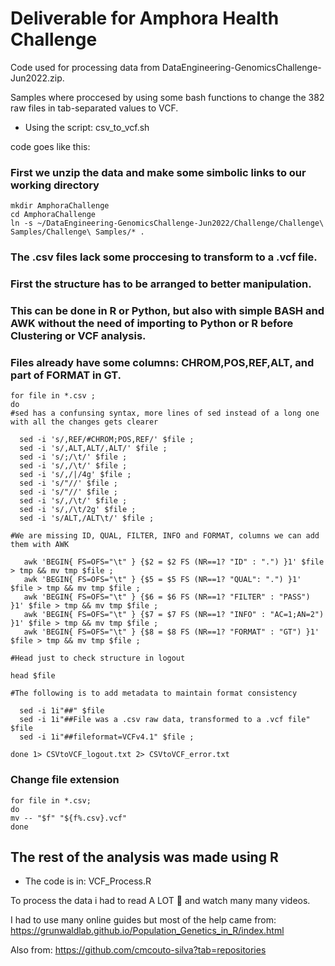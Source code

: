  # Deliverable for Amphora Health Challenge
 Code used for processing data from DataEngineering-GenomicsChallenge-Jun2022.zip.
 
 Samples where proccesed by using some bash functions to change the 382  raw files in tab-separated values to VCF.
 - Using the script: csv_to_vcf.sh
 
 code goes like this:
   
   ### First we unzip the data and make some simbolic links to our working directory

    mkdir AmphoraChallenge
    cd AmphoraChallenge
    ln -s ~/DataEngineering-GenomicsChallenge-Jun2022/Challenge/Challenge\ Samples/Challenge\ Samples/* .
   ### The .csv files lack some proccesing to transform to a .vcf file.	
   ### First the structure has to be arranged to better manipulation.
   ### This can be done in R or Python, but also with simple BASH and AWK without the need of importing to Python or R before Clustering or VCF analysis.
   ### Files already have some columns: CHROM,POS,REF,ALT, and part of FORMAT in GT.
   
    for file in *.csv ;
    do 	
    #sed has a confunsing syntax, more lines of sed instead of a long one with all the changes gets clearer 
    
	  sed -i 's/,REF/#CHROM;POS,REF/' $file ; 
	  sed -i 's/,ALT,ALT/,ALT/' $file ;
	  sed -i 's/;/\t/' $file ;
	  sed -i 's/,/\t/' $file ;
	  sed -i 's/,/|/4g' $file ;
	  sed -i 's/"//' $file ;
	  sed -i 's/"//' $file ;
	  sed -i 's/,/\t/' $file ;
	  sed -i 's/,/\t/2g' $file ;
	  sed -i 's/ALT,/ALT\t/' $file ;
   
    #We are missing ID, QUAL, FILTER, INFO and FORMAT, columns we can add them with AWK
    
       awk 'BEGIN{ FS=OFS="\t" } {$2 = $2 FS (NR==1? "ID" : ".") }1' $file > tmp && mv tmp $file ;
	   awk 'BEGIN{ FS=OFS="\t" } {$5 = $5 FS (NR==1? "QUAL": ".") }1' $file > tmp && mv tmp $file ;
	   awk 'BEGIN{ FS=OFS="\t" } {$6 = $6 FS (NR==1? "FILTER" : "PASS") }1' $file > tmp && mv tmp $file ;
	   awk 'BEGIN{ FS=OFS="\t" } {$7 = $7 FS (NR==1? "INFO" : "AC=1;AN=2") }1' $file > tmp && mv tmp $file ;
	   awk 'BEGIN{ FS=OFS="\t" } {$8 = $8 FS (NR==1? "FORMAT" : "GT") }1' $file > tmp && mv tmp $file ;
    
    #Head just to check structure in logout 
	  
    head $file 
    
    #The following is to add metadata to maintain format consistency

	  sed -i 1i"##" $file 
	  sed -i 1i"##File was a .csv raw data, transformed to a .vcf file" $file 
	  sed -i 1i"##fileformat=VCFv4.1" $file ;
	  
    done 1> CSVtoVCF_logout.txt 2> CSVtoVCF_error.txt
   
### Change file extension 
	for file in *.csv; 
	do 
	mv -- "$f" "${f%.csv}.vcf"
	done

    
 ## The rest of the analysis was made using R 
 - The code is in: VCF_Process.R
 
 To process the data i had to read A LOT 🥴 and watch many many videos.
 
 I had to use many online guides but most of the help came from: https://grunwaldlab.github.io/Population_Genetics_in_R/index.html
 
 Also from: https://github.com/cmcouto-silva?tab=repositories 
 
